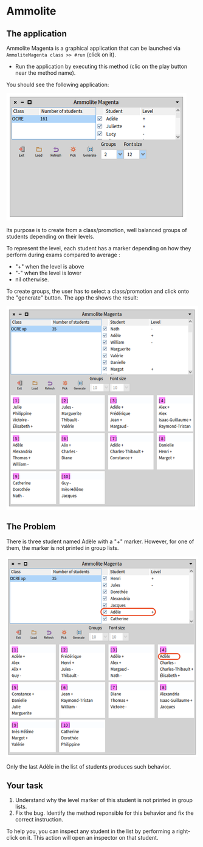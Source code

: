 # Ammolite

## The application

Ammolite Magenta is a graphical application that can be launched via `AmmoliteMagenta class >> #run` (click on it).

* Run the application by executing this method (clic on the play button near the method name).

You should see the following application:

![Ammolite](./Assets/Ammolite/ammolite.png)

Its purpose is to create from a class/promotion, well balanced groups of students depending on their levels.

To represent the level, each student has a marker depending on how they perform during exams compared to average :
- "+" when the level is above
- "-" when the level is lower
- nil otherwise.

To create groups, the user has to select a class/promotion and click onto the "generate" button.
The app the shows the result:

![Ammolite groups](./Assets/Ammolite/ammolite-groups.png)

## The Problem

There is three student named Adèle with a "+" marker. However, for one of them, the marker is not printed in group lists.

![Ammolite groups bug](./Assets/Ammolite/ammolite-groups-bug.png)

Only the last Adèle in the list of students produces such behavior.

## Your task

1. Understand why the level marker of this student is not printed in group lists.
2. Fix the bug. Identify the method reponsible for this behavior and fix the correct instruction.

To help you, you can inspect any student in the list by performing a right-click on it. This action will open an inspector on that student.